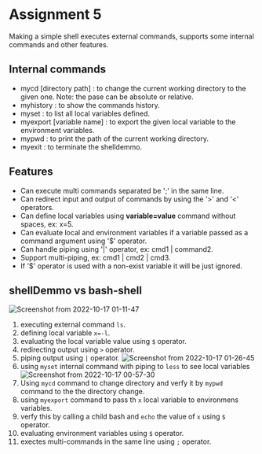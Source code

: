 # Assignment 5
Making a simple shell executes external commands, supports some internal commands and other features.

## Internal commands
* mycd [directory path] : to change the current working directory to the given one. Note: the pase can be absolute or relative.
* myhistory : to show the commands history.
* myset : to list all local variables defined.
* myexport [variable name] : to export the given local variable to the environment variables.
* mypwd : to print the path of the current working directory.
* myexit : to terminate the shelldemmo.

## Features
* Can execute multi commands separated be ';' in the same line.
* Can redirect input and output of commands by using the '>' and '<' operators.
* Can define local variables using **variable=value** command without spaces, ex: x=5.
* Can evaluate local and environment variables if a variable passed as a command argument using '$' operator.
* Can handle piping using '|' operator, ex: cmd1 | command2.
* Support multi-piping, ex: cmd1 | cmd2 | cmd3.
* If '$' operator is used with a non-exist variable it will be just ignored.

## shellDemmo vs bash-shell
![Screenshot from 2022-10-17 01-11-47](https://user-images.githubusercontent.com/41878952/196063481-e9a160ee-c02b-4a1a-bc74-119b7f7dd548.png)
1. executing external command `ls`.
2. defining local variable `x=-l`.
3. evaluating the local variable value using `$` operator.
4. redirecting output using `>` operator.
5. piping output using `|` operator.
    ![Screenshot from 2022-10-17 01-26-45](https://user-images.githubusercontent.com/41878952/196063827-dda0563e-bd72-4b89-992a-4249777c3009.png)
6. using `myset` internal command with piping to `less` to see local variables
  ![Screenshot from 2022-10-17 00-57-30](https://user-images.githubusercontent.com/41878952/196064049-d3afc3dc-463b-4929-8c3d-210430bed415.png)
7. Using `mycd` command to change directory and verfy it by `mypwd` command to the the directory change.
8. using `myexport` command to pass th `x` local variable to environmens variables.
9. verfy this by calling a child bash and `echo` the value of `x` using `$` operator.
10. evaluating environment variables using `$` operator.
11. exectes multi-commands in the same line using `;` operator.
